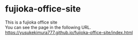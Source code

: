 # fujioka-office-site
This is a fujioka office site  
You can see the page in the following URL.  
https://yusukekimura777.github.io/fujioka-office-site/index.html
